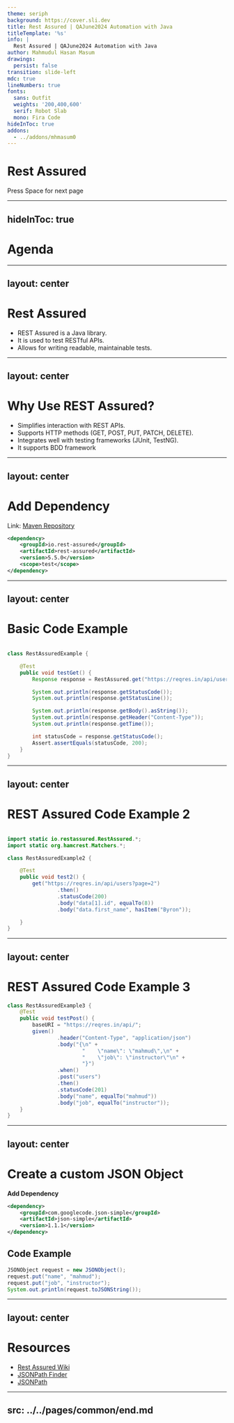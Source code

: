 ```yaml
---
theme: seriph
background: https://cover.sli.dev
title: Rest Assured | QAJune2024 Automation with Java
titleTemplate: '%s'
info: |
  Rest Assured | QAJune2024 Automation with Java
author: Mahmudul Hasan Masum
drawings:
  persist: false
transition: slide-left
mdc: true
lineNumbers: true
fonts:
  sans: Outfit
  weights: '200,400,600'
  serif: Robot Slab
  mono: Fira Code
hideInToc: true
addons:
  - ../addons/mhmasum0
---
```


# Rest Assured

<div class="pt-12">
  <span @click="$slidev.nav.next" class="px-2 py-1 rounded cursor-pointer" hover="bg-white bg-opacity-10">
    Press Space for next page <carbon:arrow-right class="inline"/>
  </span>
</div>

<div class="abs-br m-6 flex gap-2">
  <a href="https://github.com/mhmasum0/qa-june-2024-automation-with-java-slides" target="_blank" alt="GitHub" title="Open in GitHub"
    class="text-xl slidev-icon-btn opacity-50 !border-none !hover:text-white">
    <carbon-logo-github />
  </a>
</div>

<!--
The last comment block of each slide will be treated as slide notes. It will be visible and editable in Presenter Mode along with the slide. [Read more in the docs](https://sli.dev/guide/syntax.html#notes)
-->

---
hideInToc: true
---

# Agenda
<Toc />

---
layout: center
---

# Rest Assured

- REST Assured is a Java library.
- It is used to test RESTful APIs.
- Allows for writing readable, maintainable tests.

---
layout: center
---

# Why Use REST Assured?

- Simplifies interaction with REST APIs.
- Supports HTTP methods (GET, POST, PUT, PATCH, DELETE).
- Integrates well with testing frameworks (JUnit, TestNG).
- It supports BDD framework

---
layout: center
---

# Add Dependency

Link: [Maven Repository](https://mvnrepository.com/artifact/io.rest-assured/rest-assured)

```xml
<dependency>
    <groupId>io.rest-assured</groupId>
    <artifactId>rest-assured</artifactId>
    <version>5.5.0</version>
    <scope>test</scope>
</dependency>
```

---
layout: center
---

# Basic Code Example

```java

class RestAssuredExample {

    @Test
    public void testGet() {
        Response response = RestAssured.get("https://reqres.in/api/users?page=2");

        System.out.println(response.getStatusCode());
        System.out.println(response.getStatusLine());

        System.out.println(response.getBody().asString());
        System.out.println(response.getHeader("Content-Type"));
        System.out.println(response.getTime());

        int statusCode = response.getStatusCode();
        Assert.assertEquals(statusCode, 200);
    }
}
```

---
layout: center
---

# REST Assured Code Example 2

```java

import static io.restassured.RestAssured.*;
import static org.hamcrest.Matchers.*;

class RestAssuredExample2 {

    @Test
    public void test2() {
        get("https://reqres.in/api/users?page=2")
                .then()
                .statusCode(200)
                .body("data[1].id", equalTo(8))
                .body("data.first_name", hasItem("Byron"));

    }
}
```

---
layout: center
---

# REST Assured Code Example 3

```java
class RestAssuredExample3 {
    @Test
    public void testPost() {
        baseURI = "https://reqres.in/api/";
        given()
                .header("Content-Type", "application/json")
                .body("{\n" +
                        "    \"name\": \"mahmud\",\n" +
                        "    \"job\": \"instructor\"\n" +
                        "}")
                .when()
                .post("users")
                .then()
                .statusCode(201)
                .body("name", equalTo("mahmud"))
                .body("job", equalTo("instructor"));
    }
}
```

---
layout: center
---

# Create a custom JSON Object

<B>Add Dependency</B>

```xml
<dependency>
    <groupId>com.googlecode.json-simple</groupId>
    <artifactId>json-simple</artifactId>
    <version>1.1.1</version>
</dependency>
```

## Code Example

```java
JSONObject request = new JSONObject();
request.put("name", "mahmud");
request.put("job", "instructor");
System.out.println(request.toJSONString());
```


---
layout: center
---

# Resources

- [Rest Assured Wiki](https://github.com/rest-assured/rest-assured/wiki/Usage)
- [JSONPath Finder](https://jsonpathfinder.com/)
- [JSONPath](https://jsonpath.com/)

---
src: ../../pages/common/end.md
---
